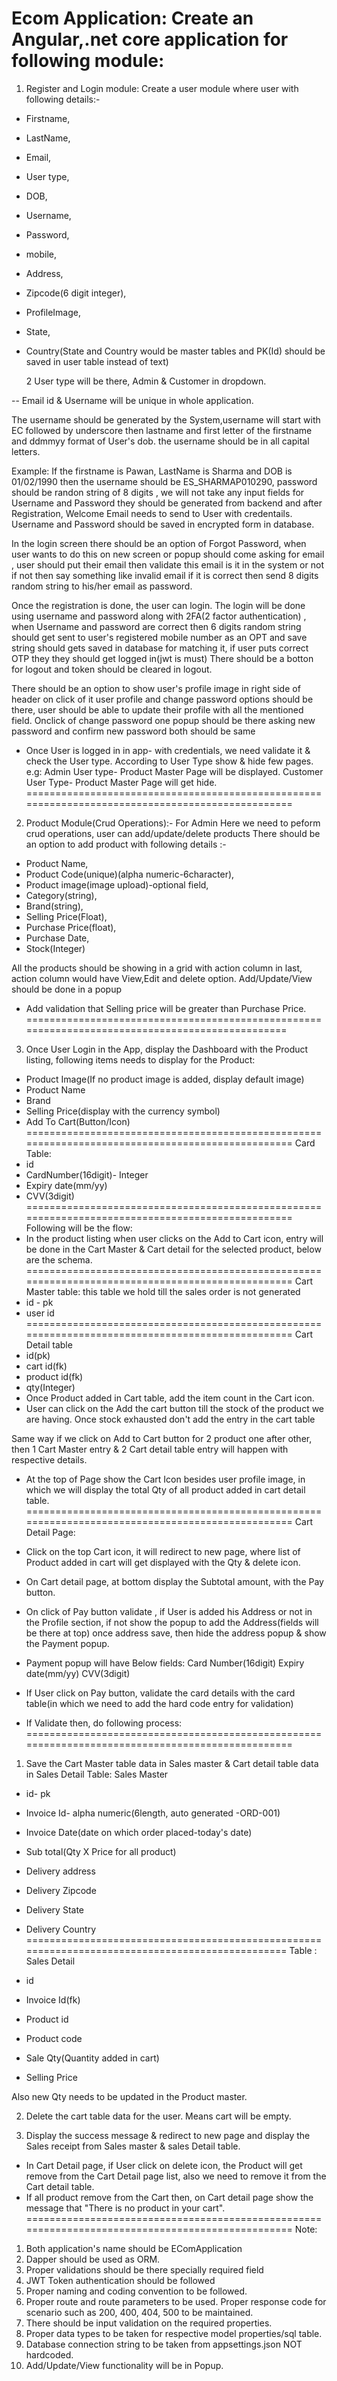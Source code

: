 Ecom Application:
Create an Angular,.net core application for following module: 
=================================================================================================
1. Register and Login module: Create a user module where user with following details:-
- Firstname,
- LastName,
- Email,
- User type,
- DOB,
- Username,
- Password,
- mobile,
- Address,
- Zipcode(6 digit integer),
- ProfileImage,
- State,
- Country(State and Country would be master tables and PK(Id) should be saved in user table instead of text)
 
  2 User type will be there, Admin & Customer in dropdown.
 
-- Email id & Username will be unique in whole application.
 
The username should be generated by the System,username will start with EC followed by underscore then lastname and first 
letter of the firstname and ddmmyy format of User's dob. the username should be in all capital letters.
 
Example: If the firstname is Pawan, LastName is Sharma and DOB is 01/02/1990 then the username should be ES_SHARMAP010290, 
password should be randon string of 8 digits , we will not take any input fields for Username and Password they 
should be generated from backend and after Registration, Welcome Email needs to send to User with credentails.
Username and Password should be saved in encrypted form in database.
 
In the login screen there should be an option of Forgot Password, when user wants to do this on new screen or popup 
should come asking for email , user should put their email then validate this email is it in the system or not if not
then say something like invalid email if it is correct then send 8 digits random string to his/her email as password.
 
Once the registration is done, the user can login.
The login will be done using username and password along with 2FA(2 factor authentication) , when Username and password
 are correct then 6 digits random string should get sent to user's registered mobile number as an OPT and save string
 should gets saved in database for matching it, if user puts correct OTP they they should get logged in(jwt is must)
There should be a botton for logout and token should be cleared in logout.
 
There should be an option to show user's profile image in right side of header on click of it user profile and change
 password options should be there, user should be able to update their profile with all the mentioned field.
Onclick of change password one popup should be there asking new password and confirm new password both should be same
 
- Once User is logged in in app- with credentials, we need validate it & check the User type. According to User Type show 
& hide few pages.
e.g:
Admin User type- Product Master Page will be displayed.
Customer User Type- Product Master Page will get hide. 
=================================================================================================
2. Product Module(Crud Operations):- For Admin 
Here we need to peform crud operations,
user can add/update/delete products
There should be an option to add product with following details :-
 
- Product Name,
- Product Code(unique)(alpha numeric-6character),
- Product image(image upload)-optional field,
- Category(string),
- Brand(string),
- Selling Price(Float),
- Purchase Price(float),
- Purchase Date,
- Stock(Integer)
 
All the products should be showing in a grid with action column in last, action column would have View,Edit and delete option.
Add/Update/View should be done in a popup
 
- Add validation that Selling price will be greater than Purchase Price. 
================================================================================================ 
3. Once User Login in the App, display the Dashboard with the Product listing, following items needs to display for the 
Product:
 
- Product Image(If no product image is added, display default image)
- Product Name
- Brand
- Selling Price(display with the currency symbol)
- Add To Cart(Button/Icon)
=================================================================================================
Card Table:
- id
- CardNumber(16digit)- Integer
- Expiry date(mm/yy)
- CVV(3digit)
=================================================================================================
Following will be the flow:
- In the product listing when user clicks on the Add to Cart icon, entry will be done in the Cart Master & Cart detail
 for the selected product, below are the schema.
=================================================================================================
Cart Master table: this table we hold till the sales order is not generated
- id - pk
- user id
=================================================================================================
Cart Detail table
- id(pk)
- cart id(fk)
- product id(fk)
- qty(Integer)
- Once Product added in Cart table, add the item count in the Cart icon.
- User can click on the Add the cart button till the stock of the product we are having. Once stock exhausted don't add 
  the entry in the cart table
 
Same way if we click on Add to Cart button for 2 product one after other, then 1 Cart Master entry & 2 Cart detail table 
entry will happen with respective details.
- At the top of Page show the Cart Icon besides user profile image, in which we will display the total Qty of all product 
added in cart detail table.
=================================================================================================
Cart Detail Page:
- Click on the top Cart icon, it will redirect to new page, where list of Product added in cart will get displayed with the
 Qty & delete icon.
- On Cart detail page, at bottom display the Subtotal amount, with the Pay button.
- On click of Pay button validate , if User is added his Address or not in the Profile section, if not show the popup to add the Address(fields will be       there at top) once address save, then hide the address popup & show the Payment popup.
 
- Payment popup will have Below fields:
  Card Number(16digit)
  Expiry date(mm/yy)
  CVV(3digit)
 
- If User click on Pay button, validate the card details with the card table(in which we need to add the hard code entry 
  for validation)
- If Validate then, do following process:
=================================================================================================
1. Save the Cart Master table data in Sales master & Cart detail table data in Sales Detail
Table: Sales Master
 
- id- pk
- Invoice Id- alpha numeric(6length, auto generated -ORD-001)
                
- Invoice Date(date on which order placed-today's date)
- Sub total(Qty X Price for all product)
- Delivery address
- Delivery Zipcode
- Delivery State
- Delivery Country
================================================================================================
Table : Sales Detail
- id
- Invoice Id(fk)
- Product id
- Product code
- Sale Qty(Quantity added in cart)
- Selling Price

Also new Qty needs to be updated in the Product master.
 
2. Delete the cart table data for the user. Means cart will be empty.
 
3. Display the success message & redirect to new page and display the Sales receipt from Sales master & sales Detail table.
 
- In Cart Detail page, if User click on delete icon, the Product will get remove from the Cart Detail page list, also we need to remove it from the Cart detail table.
- If all product remove from the Cart then, on Cart detail page show the message that "There is no product in your cart".
=================================================================================================
Note:
1. Both application's name should be EComApplication
2. Dapper should be used as ORM.
3. Proper validations should be there specially required field
4. JWT Token authentication should be followed
5. Proper naming and coding convention to be followed.
6. Proper route and route parameters to be used. Proper response code for scenario such as 200, 400, 404, 500 to be maintained.
7. There should be input validation on the required properties.
8. Proper data types to be taken for respective model properties/sql table.
9. Database connection string to be taken from appsettings.json NOT hardcoded.
10. Add/Update/View functionality will be in Popup.
 